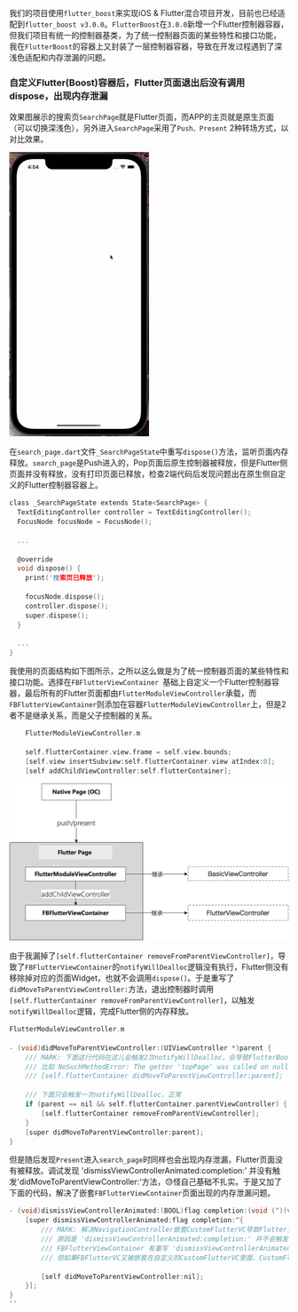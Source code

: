 我们的项目使用`flutter_boost`来实现iOS & Flutter混合项目开发，目前也已经适配到`flutter_boost v3.0.0`。`FlutterBoost`在`3.0.0`新增一个Flutter控制器容器，但我们项目有统一的控制器基类，为了统一控制器页面的某些特性和接口功能， 我在`FlutterBoost`的容器上又封装了一层控制器容器，导致在开发过程遇到了深浅色适配和内存泄漏的问题。

### 自定义Flutter(Boost)容器后，Flutter页面退出后没有调用dispose，出现内存泄漏

效果图展示的搜索页`SearchPage`就是Flutter页面，而APP的主页就是原生页面（可以切换深浅色），另外进入`SearchPage`采用了`Push、Present` 2种转场方式，以对比效果。

<img src="https://github.com/XiFengLang/flutter_notes/blob/main/assets/ezgif-com-gif-make.webp" width="50%" height="50%" alt="效果图"/><br/>

在`search_page.dart`文件`_SearchPageState`中重写`dispose()`方法，监听页面内存释放。`search_page`是Push进入的，Pop页面后原生控制器被释放，但是Flutter侧页面并没有释放，没有打印页面已释放，检查2端代码后发现问题出在原生侧自定义的Flutter控制器容器上。

```C
class _SearchPageState extends State<SearchPage> {
  TextEditingController controller = TextEditingController();
  FocusNode focusNode = FocusNode();

  ...

  @override
  void dispose() {
    print('搜索页已释放');

    focusNode.dispose();
    controller.dispose();
    super.dispose();
  }
  
  ...
}
```

我使用的页面结构如下图所示，之所以这么做是为了统一控制器页面的某些特性和接口功能。选择在`FBFlutterViewContainer `基础上自定义一个Flutter控制器容器，最后所有的Flutter页面都由`FlutterModuleViewController`承载，而`FBFlutterViewContainer`则添加在容器`FlutterModuleViewController`上，但是2者不是继承关系，而是父子控制器的关系。

```C
    FlutterModuleViewController.m

    self.flutterContainer.view.frame = self.view.bounds;
    [self.view insertSubview:self.flutterContainer.view atIndex:0];
    [self addChildViewController:self.flutterContainer];
```

<img src="https://github.com/XiFengLang/flutter_notes/blob/main/assets/flutter_page_container.png"  alt="Flutter控制器容器"/><br/>

由于我漏掉了`[self.flutterContainer removeFromParentViewController]`，导致了`FBFlutterViewContainer`的`notifyWillDealloc`逻辑没有执行，Flutter侧没有移除掉对应的页面Widget，也就不会调用`dispose()`。于是重写了`didMoveToParentViewController:`方法，退出控制器时调用`[self.flutterContainer removeFromParentViewController]`，以触发`notifyWillDealloc`逻辑，完成Flutter侧的内存释放。

```C
FlutterModuleViewController.m

- (void)didMoveToParentViewController:(UIViewController *)parent {
    /// MARK: 下面这行代码在这儿会触发2次notifyWillDealloc，会导致FlutterBoost出现异常
    /// 比如 NoSuchMethodError: The getter 'topPage' was called on null.
    /// [self.flutterContainer didMoveToParentViewController:parent];

    /// 下面只会触发一次notifyWillDealloc，正常
    if (parent == nil && self.flutterContainer.parentViewController) {
        [self.flutterContainer removeFromParentViewController];
    }
    [super didMoveToParentViewController:parent];
}
```

但是随后发现`Present`进入`search_page`时同样也会出现内存泄漏，Flutter页面没有被释放。调试发现 'dismissViewControllerAnimated:completion:' 并没有触发'didMoveToParentViewController:'方法，😓怪自己基础不扎实。于是又加了下面的代码，解决了嵌套`FBFlutterViewContainer`页面出现的内存泄漏问题。

```C
- (void)dismissViewControllerAnimated:(BOOL)flag completion:(void (^)(void))completion {
    [super dismissViewControllerAnimated:flag completion:^{
        /// MARK: 解决NavigationController嵌套CustomFlutterVC导致Flutter页面不释放的问题
        /// 原因是 'dismissViewControllerAnimated:completion:' 并不会触发 'didMoveToParentViewController:'方法
        /// FBFlutterViewContainer 有重写 'dismissViewControllerAnimated:completion:' 方法来移除Flutter页面
        /// 但如果FBFlutterVC又被嵌套在自定义的CustomFlutterVC里面，CustomFlutterVC就需要实现移除Flutter页面的逻辑，主动触发Flutter侧内存释放
        
        [self didMoveToParentViewController:nil];
    }];
}
``